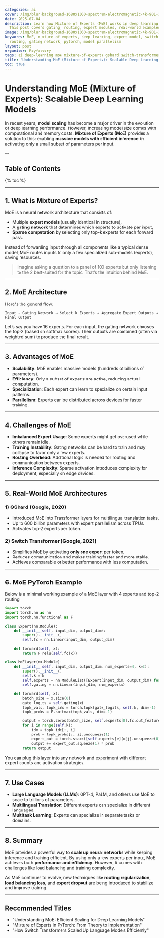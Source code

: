 ```yaml
---
categories: ai
cover: /img/blur-background-1680x1050-spectrum-electromagnetic-4k-901-1.jpg
date: 2025-07-04
description: Learn how Mixture of Experts (MoE) works in deep learning to scale models efficiently.
  This post covers gating, routing, expert modules, real-world examples, and implementation in PyTorch.
image: /img/blur-background-1680x1050-spectrum-electromagnetic-4k-901-1.jpg
keywords: MoE, mixture of experts, deep learning, expert model, switch transformer, gshard,
  routing, gating network, pytorch, model parallelism
layout: post
organiser: Royfactory
tags: ai deep-learning moe mixture-of-experts gshard switch-transformer routing gating-model tensorflow pytorch
title: 'Understanding MoE (Mixture of Experts): Scalable Deep Learning Models'
toc: true
---
```


# Understanding MoE (Mixture of Experts): Scalable Deep Learning Models

In recent years, **model scaling** has become a major driver in the evolution of deep learning performance. However, increasing model size comes with computational and memory costs. **Mixture of Experts (MoE)** provides a solution to this: enabling **massive models with efficient inference** by activating only a small subset of parameters per input.

--
## Table of Contents

{% toc %}

---


## 1. What is Mixture of Experts?

MoE is a neural network architecture that consists of:

- Multiple **expert models** (usually identical in structure),
- A **gating network** that determines which experts to activate per input,
- **Sparse computation** by selecting only top-k experts for each forward pass.

Instead of forwarding input through all components like a typical dense model, MoE routes inputs to only a few specialized sub-models (experts), saving resources.

> Imagine asking a question to a panel of 100 experts but only listening to the 2 best-suited for the topic. That’s the intuition behind MoE.

---

## 2. MoE Architecture

Here's the general flow:

```text
Input → Gating Network → Select k Experts → Aggregate Expert Outputs → Final Output
````

Let’s say you have 16 experts. For each input, the gating network chooses the top-2 (based on softmax scores). Their outputs are combined (often via weighted sum) to produce the final result.

---

## 3. Advantages of MoE

* **Scalability**: MoE enables massive models (hundreds of billions of parameters).
* **Efficiency**: Only a subset of experts are active, reducing actual computation.
* **Specialization**: Each expert can learn to specialize on certain input patterns.
* **Parallelism**: Experts can be distributed across devices for faster training.

---

## 4. Challenges of MoE

* **Imbalanced Expert Usage**: Some experts might get overused while others remain idle.
* **Training Instability**: Gating networks can be hard to train and may collapse to favor only a few experts.
* **Routing Overhead**: Additional logic is needed for routing and communication between experts.
* **Inference Complexity**: Sparse activation introduces complexity for deployment, especially on edge devices.

---

## 5. Real-World MoE Architectures

### 1) GShard (Google, 2020)

* Introduced MoE into Transformer layers for multilingual translation tasks.
* Up to 600 billion parameters with expert parallelism across TPUs.
* Activates top-2 experts per token.

### 2) Switch Transformer (Google, 2021)

* Simplifies MoE by activating **only one expert** per token.
* Reduces communication and makes training faster and more stable.
* Achieves comparable or better performance with less computation.

---

## 6. MoE PyTorch Example

Below is a minimal working example of a MoE layer with 4 experts and top-2 routing:

```python
import torch
import torch.nn as nn
import torch.nn.functional as F

class Expert(nn.Module):
    def __init__(self, input_dim, output_dim):
        super().__init__()
        self.fc = nn.Linear(input_dim, output_dim)

    def forward(self, x):
        return F.relu(self.fc(x))

class MoELayer(nn.Module):
    def __init__(self, input_dim, output_dim, num_experts=4, k=2):
        super().__init__()
        self.k = k
        self.experts = nn.ModuleList([Expert(input_dim, output_dim) for _ in range(num_experts)])
        self.gating = nn.Linear(input_dim, num_experts)

    def forward(self, x):
        batch_size = x.size(0)
        gate_logits = self.gating(x)
        topk_vals, topk_idx = torch.topk(gate_logits, self.k, dim=-1)
        topk_probs = F.softmax(topk_vals, dim=-1)

        output = torch.zeros(batch_size, self.experts[0].fc.out_features).to(x.device)
        for i in range(self.k):
            idx = topk_idx[:, i]
            prob = topk_probs[:, i].unsqueeze(1)
            expert_out = torch.stack([self.experts[e](x[j].unsqueeze(0)) for j, e in enumerate(idx)])
            output += expert_out.squeeze(1) * prob
        return output
```

You can plug this layer into any network and experiment with different expert counts and activation strategies.

---

## 7. Use Cases

* **Large Language Models (LLMs)**: GPT-4, PaLM, and others use MoE to scale to trillions of parameters.
* **Multilingual Translation**: Different experts can specialize in different languages.
* **Multitask Learning**: Experts can specialize in separate tasks or domains.

---

## 8. Summary

MoE provides a powerful way to **scale up neural networks** while keeping inference and training efficient. By using only a few experts per input, MoE achieves both **performance and efficiency**. However, it comes with challenges like load balancing and training complexity.

As MoE continues to evolve, new techniques like **routing regularization**, **load balancing loss**, and **expert dropout** are being introduced to stabilize and improve training.

---

## Recommended Titles

* "Understanding MoE: Efficient Scaling for Deep Learning Models"
* "Mixture of Experts in PyTorch: From Theory to Implementation"
* "How Switch Transformers Scaled Up Language Models Efficiently"